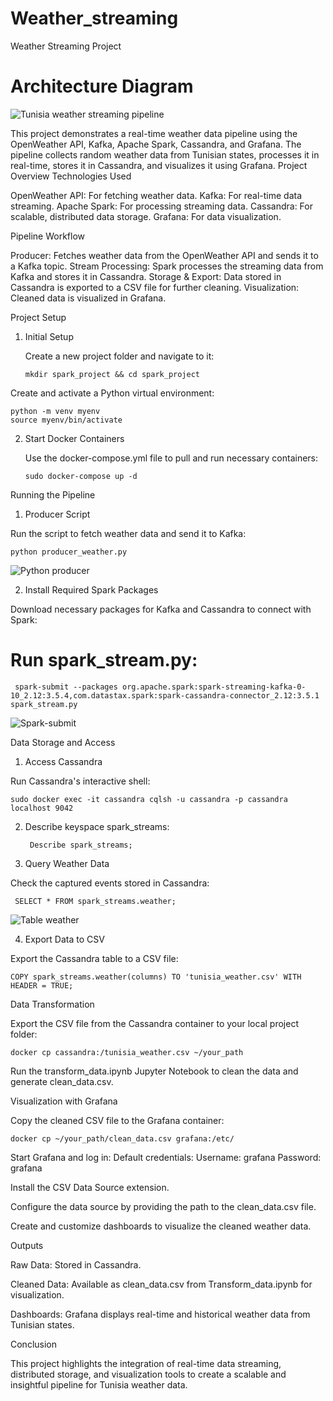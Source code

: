 # Weather_streaming

Weather Streaming Project

# Architecture Diagram
![Tunisia weather streaming pipeline](https://github.com/KhalilBouslah/Weather_streaming/blob/main/Weather_pipeline.png)


This project demonstrates a real-time weather data pipeline using the OpenWeather API, Kafka, Apache Spark, Cassandra, and Grafana. The pipeline collects random weather data from Tunisian states, processes it in real-time, stores it in Cassandra, and visualizes it using Grafana.
Project Overview
Technologies Used

  OpenWeather API: For fetching weather data.
  Kafka: For real-time data streaming.
  Apache Spark: For processing streaming data.
  Cassandra: For scalable, distributed data storage.
  Grafana: For data visualization.

Pipeline Workflow

  Producer: Fetches weather data from the OpenWeather API and sends it to a Kafka topic.
  Stream Processing: Spark processes the streaming data from Kafka and stores it in Cassandra.
  Storage & Export: Data stored in Cassandra is exported to a CSV file for further cleaning.
  Visualization: Cleaned data is visualized in Grafana.

Project Setup
1. Initial Setup

    Create a new project folder and navigate to it:

       mkdir spark_project && cd spark_project

Create and activate a Python virtual environment:

    python -m venv myenv
    source myenv/bin/activate

2. Start Docker Containers

    Use the docker-compose.yml file to pull and run necessary containers:

       sudo docker-compose up -d

Running the Pipeline
1. Producer Script

Run the script to fetch weather data and send it to Kafka:

    python producer_weather.py

![Python producer](https://github.com/KhalilBouslah/Weather_streaming/blob/main/Openweather_Api_producer.png)    

2. Install Required Spark Packages

Download necessary packages for  Kafka and Cassandra to connect with Spark:

# Run spark_stream.py:
     spark-submit --packages org.apache.spark:spark-streaming-kafka-0-10_2.12:3.5.4,com.datastax.spark:spark-cassandra-connector_2.12:3.5.1 spark_stream.py

![Spark-submit](https://github.com/KhalilBouslah/Weather_streaming/blob/main/spark_submit.png)


Data Storage and Access
1. Access Cassandra

Run Cassandra's interactive shell:

    sudo docker exec -it cassandra cqlsh -u cassandra -p cassandra localhost 9042

2. Describe keyspace spark_streams:

        Describe spark_streams;

3. Query Weather Data

Check the captured events stored in Cassandra:

     SELECT * FROM spark_streams.weather;
![Table weather](https://github.com/KhalilBouslah/Weather_streaming/blob/main/Cassandra_table.png)

     

4. Export Data to CSV

Export the Cassandra table to a CSV file:

    COPY spark_streams.weather(columns) TO 'tunisia_weather.csv' WITH HEADER = TRUE;

Data Transformation

  Export the CSV file from the Cassandra container to your local project folder:

    docker cp cassandra:/tunisia_weather.csv ~/your_path

  Run the transform_data.ipynb Jupyter Notebook to clean the data and generate clean_data.csv.

Visualization with Grafana

  Copy the cleaned CSV file to the Grafana container:

    docker cp ~/your_path/clean_data.csv grafana:/etc/

  Start Grafana and log in:
     Default credentials:
             Username: grafana
             Password: grafana

  Install the CSV Data Source extension.

  Configure the data source by providing the path to the clean_data.csv file.

  Create and customize dashboards to visualize the cleaned weather data.

Outputs

  Raw Data: Stored in Cassandra.
  
  Cleaned Data: Available as clean_data.csv from Transform_data.ipynb for visualization.
  
  Dashboards: Grafana displays real-time and historical weather data from Tunisian states.

Conclusion

This project highlights the integration of real-time data streaming, distributed storage, and visualization tools to create a scalable and insightful pipeline for Tunisia weather data.
